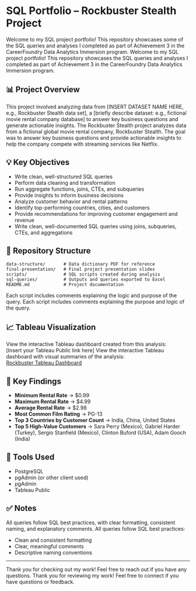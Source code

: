 # SQL Portfolio – Rockbuster Stealth Project

Welcome to my SQL project portfolio! This repository showcases some of the SQL queries and analyses I completed as part of Achievement 3 in the CareerFoundry Data Analytics Immersion program.
Welcome to my SQL project portfolio! This repository showcases the SQL queries and analyses I completed as part of Achievement 3 in the CareerFoundry Data Analytics Immersion program.

## 📊 Project Overview

This project involved analyzing data from [INSERT DATASET NAME HERE, e.g., Rockbuster Stealth data set], a [briefly describe dataset: e.g., fictional movie rental company database] to answer key business questions and generate actionable insights.
The Rockbuster Stealth project analyzes data from a fictional global movie rental company, Rockbuster Stealth. The goal was to answer key business questions and provide actionable insights to help the company compete with streaming services like Netflix.

## 💡 Key Objectives

- Write clean, well-structured SQL queries  
- Perform data cleaning and transformation  
- Run aggregate functions, joins, CTEs, and subqueries  
- Provide insights to inform business decisions
- Analyze customer behavior and rental patterns  
- Identify top-performing countries, cities, and customers  
- Provide recommendations for improving customer engagement and revenue  
- Write clean, well-documented SQL queries using joins, subqueries, CTEs, and aggregations

## 📁 Repository Structure

```
data-structure/       # Data dictionary PDF for reference
final-presentation/   # Final project presentation slides
scripts/              # SQL scripts created during analysis
sql-queries/          # Outputs and queries exported to Excel
README.md             # Project documentation
```




Each script includes comments explaining the logic and purpose of the query.
Each script includes comments explaining the purpose and logic of the query.

## 📈 Tableau Visualization

View the interactive Tableau dashboard created from this analysis:  
[Insert your Tableau Public link here]
View the interactive Tableau dashboard with visual summaries of the analysis:  
[Rockbuster Tableau Dashboard](https://public.tableau.com/app/profile/rhys.ingalls/viz/RockbusterPresentation_17457758804280/Sheet1?publish=yes)

## 📑 Key Findings

- **Minimum Rental Rate** → $0.99  
- **Maximum Rental Rate** → $4.99  
- **Average Rental Rate** → $2.98  
- **Most Common Film Rating** → PG-13  
- **Top 3 Countries by Customer Count** → India, China, United States  
- **Top 5 High-Value Customers** → Sara Perry (Mexico), Gabriel Harder (Turkey), Sergio Stanfield (Mexico), Clinton Buford (USA), Adam Gooch (India)

## 🔧 Tools Used

- PostgreSQL  
- pgAdmin (or other client used)  
- pgAdmin  
- Tableau Public

## ✅ Notes

All queries follow SQL best practices, with clear formatting, consistent naming, and explanatory comments.
All queries follow SQL best practices:
- Clean and consistent formatting  
- Clear, meaningful comments  
- Descriptive naming conventions

---

Thank you for checking out my work! Feel free to reach out if you have any questions.
Thank you for reviewing my work! Feel free to connect if you have questions or feedback.
